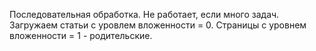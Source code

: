 Последовательная обработка.
Не работает, если много задач. Загружаем статьи с уровлем вложенности = 0. Страницы с уровнем вложенности = 1 - родительские. 